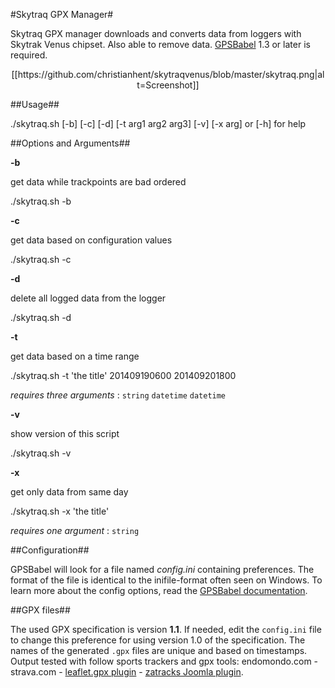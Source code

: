 #Skytraq GPX Manager#

Skytraq GPX manager downloads and converts data from loggers
with Skytrak Venus chipset. Also able to remove data. [GPSBabel](http://www.gpsbabel.org) 1.3 or later is required.

<p align="center">[[https://github.com/christianhent/skytraqvenus/blob/master/skytraq.png|alt=Screenshot]]</p>

##Usage##

   ./skytraq.sh [-b] [-c] [-d] [-t arg1 arg2 arg3] [-v] [-x arg] or [-h] for help

##Options and Arguments##

__-b__

get data while trackpoints are bad ordered

 ./skytraq.sh -b

__-c__

get data based on configuration values

 ./skytraq.sh -c

 __-d__

 delete all logged data from the logger

  ./skytraq.sh -d

__-t__

get data based on a time range

 ./skytraq.sh -t 'the title' 201409190600 201409201800

_requires three arguments_ : `string` `datetime` `datetime`

__-v__

show version of this script

 ./skytraq.sh -v

__-x__

get only data from same day

 ./skytraq.sh -x 'the title'

_requires one argument_ : `string`

##Configuration##

GPSBabel will look for a file named _config.ini_ containing preferences. The format of the file is identical to the inifile-format often seen on Windows. To learn more about the config options, read the [GPSBabel documentation](http://www.gpsbabel.org/htmldoc-development/all_options.html).

##GPX files##

The used GPX specification is version __1.1__. If needed, edit the `config.ini` file to change this preference for using version 1.0 of the specification. The names of the generated `.gpx` files are unique and based on timestamps. Output tested with follow sports trackers and gpx tools: endomondo.com - strava.com - [leaflet.gpx plugin](https://github.com/mpetazzoni/leaflet-gpx) - [zatracks Joomla plugin](https://github.com/christianhent/plg_content_zatracks).
